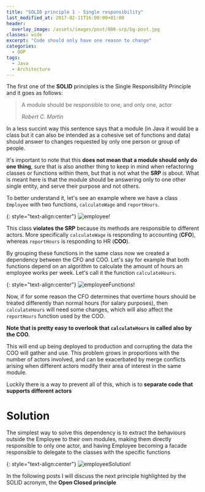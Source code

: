 ```yaml
---
title: "SOLID principle 1 - Single responsibility"
last_modified_at: 2017-02-11T16:00:00+01:00
header: 
  overlay_image: /assets/images/post/006-srp/bg-post.jpg
classes: wide
excerpt: "Code should only have one reason to change"
categories:
  - OOP
tags:
  - Java
  - Architecture
---
```


The first one of the **SOLID** principles is the Single Responsibility Principle and it goes as follows:

> A module should be responsible to one, and only one, actor
>
> <cite>Robert C. Martin</cite>

In a less succint way this sentence says that a module (in Java it would be a class but it can also be intended as a cohesive set of functions and data) should answer to changes requested by only one person or group of people.

It's important to note that this **does not mean that a module should only do one thing**, sure that is also another thing to keep in mind when refactoring classes or functions within them, but that is not what the **SRP** is about.
What is meant here is that the module should be answering only to one other single entity, and serve their purpose and not others.

To better understand it, let's see an example where we have a class `Employee` with two functions, `calculateWage` and `reportHours`.

{: style="text-align:center"}
![employee!][employee]

This class **violates the SRP** because its methods are responsible to different actors.
More specifically `calculateWage` is responding to accounting (**CFO**), whereas `reportHours` is responding to HR (**COO**).

By grouping these functions in the same class now we created a dependency between the CFO and COO.
Let's say for example that both functions depend on an algorithm to calculate the amount of hours an employee works per week. Let's call it the function `calculateHours`.

{: style="text-align:center"}
![employeeFunctions!][employeeFunctions]

Now, if for some reason the CFO determines that overtime hours should be treated differently than normal hours (for salary purposes), then `calculateHours` will need some changes, which will also affect the `reportHours` function used by the COO.

**Note that is pretty easy to overlook that `calculateHours` is called also by the COO.**

This will end up being deployed to production and corrupting the data the COO will gather and use.
This problem grows in proportions with the number of actors involved, and can be exacerbated by merge conflicts arising when different actors modify their area of interest in the same module.

Luckily there is a way to prevent all of this, which is to **separate code that supports different actors**

# Solution

The simplest way to solve this dependency is to extract the behaviours outside the Employee to their own modules, making them directly responsible to only one actor, and having Employee becoming a facade responsible to delegate to the classes with the specific functions

{: style="text-align:center"}
![employeeSolution!][employeeSolution]

In the following posts I will discuss the next principle highlighted by the SOLID acronym, the **Open Closed principle**

[employee]: https://kioli.github.io/assets/images/post/006-srp/employee.jpg
[employeeFunctions]: https://kioli.github.io/assets/images/post/006-srp/employee-functions.jpg
[employeeSolution]: https://kioli.github.io/assets/images/post/006-srp/employee-solution.jpg